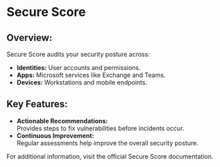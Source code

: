 # Secure Score

## Overview:
Secure Score audits your security posture across:
- **Identities:** User accounts and permissions.
- **Apps:** Microsoft services like Exchange and Teams.
- **Devices:** Workstations and mobile endpoints.

## Key Features:
- **Actionable Recommendations:**  
  Provides steps to fix vulnerabilities before incidents occur.
- **Continuous Improvement:**  
  Regular assessments help improve the overall security posture.

For additional information, visit the official Secure Score documentation.
